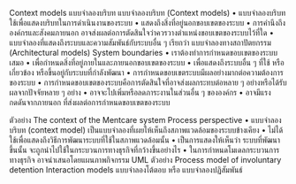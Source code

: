 Context models
แบบจำลองบริบท
แบบจำลองบริบท (Context models)
•	แบบจำลองบริบท ใช้เพื่อแสดงบริบทในการดำเนินงานของระบบ
•	แสดงถึงสิ่งที่อยู่นอกขอบเขตของระบบ
•	การคำนึงถึงองค์กรและสังคมภายนอก อาจส่งผลต่อการตัดสินใจว่าควรวางตำแหน่งขอบเขตของระบบไว้ที่ใด
•	แบบจำลองที่แสดงถึงระบบและความสัมพันธ์กับระบบอื่น ๆ เรียกว่า แบบจำลองทางสถาปัตยกรรม (Architectural models) 
System boundaries
•	เราต้องทำการกำหนดขอบเขตของระบบเสมอ
•	เพื่อกำหนดสิ่งที่อยู่ภายในและภายนอกขอบเขตของระบบ
•	เพื่อแสดงถึงระบบอื่น ๆ ที่ใช้ หรือเกี่ยวข้อง หรือขึ้นอยู่กับระบบที่กำลังพัฒนา
•	การกำหนดขอบเขตระบบมีผลอย่างมากต่อความต้องการของระบบ
•	การกำหนดขอบเขตของระบบคือการตัดสินใจที่อาจส่งผลกระทบต่อหลาย ๆ อย่างหรือได้รับผลจากปัจจัยหลาย ๆ อย่าง
•	อาจจะไปเพิ่มหรือลดภาระงานในส่วนอื่น ๆ ขององค์กร
•	อาจมีแรงกดดันจากภายนอก ที่ส่งผลต่อการกำหนดขอบเขตของระบบ

ตัวอย่าง The context of the Mentcare system
Process perspective
•	แบบจำลองบริบท (context model) เป็นแบบจำลองที่เผยให้เห็นถึงสภาพแวดล้อมของระบบข้างเคียง
•	ไม่ได้ใช้เพื่อแสดงถึงวิธีการพัฒนาระบบที่ใช้ในสภาพแวดล้อมนั้น
•	เป็นการแสดงให้เห็นว่า ระบบที่พัฒนาขึ้นนั้น จะถูกนำไปใช้ในกระบวนการทางธุรกิจที่กว้างขึ้นอย่างไร
•	ในการกำหนดโมเดลกระบวนการทางธุรกิจ อาจนำเสนอโดยแผนภาพกิจกรรม UML
ตัวอย่าง Process model of involuntary detention 
Interaction models
แบบจำลองโต้ตอบ หรือ แบบจำลองปฏิสัมพันธ์